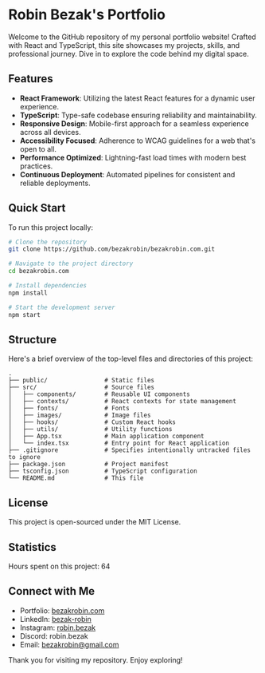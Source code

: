 # Robin Bezak's Portfolio

Welcome to the GitHub repository of my personal portfolio website! Crafted with React and TypeScript, this site showcases my projects, skills, and professional journey. Dive in to explore the code behind my digital space.

## Features

- **React Framework**: Utilizing the latest React features for a dynamic user experience.
- **TypeScript**: Type-safe codebase ensuring reliability and maintainability.
- **Responsive Design**: Mobile-first approach for a seamless experience across all devices.
- **Accessibility Focused**: Adherence to WCAG guidelines for a web that's open to all.
- **Performance Optimized**: Lightning-fast load times with modern best practices.
- **Continuous Deployment**: Automated pipelines for consistent and reliable deployments.

## Quick Start

To run this project locally:

```bash
# Clone the repository
git clone https://github.com/bezakrobin/bezakrobin.com.git

# Navigate to the project directory
cd bezakrobin.com

# Install dependencies
npm install

# Start the development server
npm start
```

## Structure
Here's a brief overview of the top-level files and directories of this project:

```plaintext
.
├── public/                # Static files
├── src/                   # Source files
│   ├── components/        # Reusable UI components
│   ├── contexts/          # React contexts for state management
│   ├── fonts/             # Fonts
│   ├── images/            # Image files
│   ├── hooks/             # Custom React hooks
│   ├── utils/             # Utility functions
│   ├── App.tsx            # Main application component
│   └── index.tsx          # Entry point for React application
├── .gitignore             # Specifies intentionally untracked files to ignore
├── package.json           # Project manifest
├── tsconfig.json          # TypeScript configuration
└── README.md              # This file
```

## License
This project is open-sourced under the MIT License.

## Statistics
Hours spent on this project: 64

## Connect with Me
- Portfolio: [bezakrobin.com](https://bezak-robin-portfolio-website.onrender.com/)
- LinkedIn: [bezak-robin](https://www.linkedin.com/in/bezak-robin/)
- Instagram: [robin.bezak](https://www.instagram.com/robin.bezak/)
- Discord: robin.bezak
- Email: bezakrobin@gmail.com


Thank you for visiting my repository. Enjoy exploring!